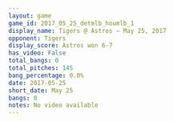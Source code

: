 ```yaml
---
layout: game
game_id: 2017_05_25_detmlb_houmlb_1
display_name: Tigers @ Astros – May 25, 2017
opponent: Tigers
display_score: Astros won 6-7
has_video: False
total_bangs: 0
total_pitches: 145
bang_percentage: 0.0%
date: 2017-05-25
short_date: May 25
bangs: 0
notes: No video available
---
```

